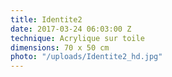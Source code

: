 ```yaml
---
title: Identite2
date: 2017-03-24 06:03:00 Z
technique: Acrylique sur toile
dimensions: 70 x 50 cm
photo: "/uploads/Identite2_hd.jpg"
---
```


